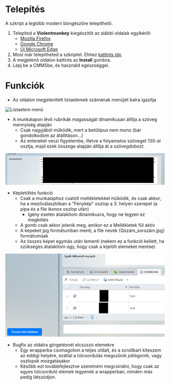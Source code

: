 # Telepítés

A szkript a legtöbb modern böngészőre telepíthető.<br>

1. Telepítsd a **Violentmonkey** kiegészítőt az alábbi oldalak egyikéről:
    * [Mozilla Firefox](https://addons.mozilla.org/en-US/firefox/addon/violentmonkey/)
    * [Google Chrome](https://chromewebstore.google.com/detail/jinjaccalgkegednnccohejagnlnfdag?hl=hu&utm_source=ext_sidebar)
    * [Új Microsoft Edge](https://microsoftedge.microsoft.com/addons/detail/violentmonkey/eeagobfjdenkkddmbclomhiblgggliao)
1. Most már telepítheted a szkriptet. Ehhez [kattints ide](https://github.com/MentalGravis/CMMSLayoutChange/releases/latest/download/CMMSLayoutChange.user.js).
1. A megjelenő oldalon kattints az **Install** gombra.
1. Lépj be a CMMSbe, és használd egészséggel.

# Funkciók

* Az oldalon megjelenített listaelemek számának menüjét balra igazítja
<picture>
<img alt="Listaelem menü" src="img/OldalMéret.png">
</picture><br>

* A munkalapon lévő rubrikák magasságát dinamikusan állítja a szöveg mennyiség alapján
    * Csak nagyjából működik, mert a betűtípus nem mono (bár gondolkodom az átállításon...)
    * Az entereket veszi figyelembe, illetve a folyamatos szöveget 130-al osztja, majd ezek összege alapján állítja át a szövegdobozt.
<picture>
<img alt="Szövegdoboz magassága" src="img/SzövegDobozMagassága.png">
</picture><br>

* Képletöltés funkció
    * Csak a munkalaphoz csatolt mellékletekkel működik, és csak akkor, ha a mezőválasztóban a "Fénykép" oszlop a 3. helyen szerepel (a pipa és a file ikonos oszlop után)
        * Igény esetén átalakítom dinamikusra, hogy ne legyen ez megkötés
    * A gomb csak akkor jelenik meg, amikor ez a Mellékletek fül aktív
    * A képeket jpg formátumban menti, a file nevek {Qszám_sorszám.jpg} formátumúak
    * Az összes képet egymás után lementi (nekem ez a funkció kellett, ha szükséges átalakítom úgy, hogy csak a kijelölt elemeket mentse)
<picture>
<img alt="Képletöltés gomb" src="img/KépLetöltésGomb.png">
</picture><br>

* Bugfix az oldalra görgetésnél elcsúszó elemekre
    * Egy wrapperba csomagolom a teljes oldalt, és a scrollbart kiteszem az eddigi helyére, ezáltal a túlcsordulás megszűnik jobbgomb, vagy oszlopok mozgatásakor
    * Később ezt továbbfejlesztve szeretném megcsinálni, hogy csak az egyes túlcsorduló elemek legyenek a wrapperban, minden más pedig látszódjon.